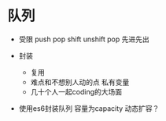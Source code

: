 # 队列

- 受限
  push
  pop
  shift
  unshift
  pop
  先进先出

- 封装
  - 复用
  - 难点和不想别人动的点 私有变量
  - 几十个人一起coding的大场面

- 使用es6封装队列 容量为capacity 动态扩容？